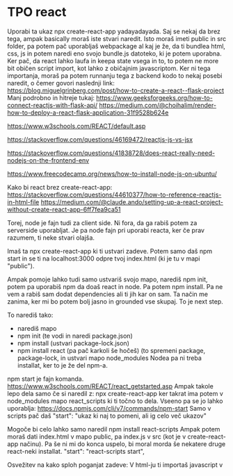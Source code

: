 # TPO react


Uporabi ta ukaz npx create-react-app yadayadayada.
Saj se nekaj da brez tega, ampak basically moraš iste stvari naredit.
Isto moraš imeti public in src folder, pa potem pač uporabljaš webpackage al kaj je že, da ti bundlea html, css, js in potem naredi eno svojo bundle.js datoteko, ki je potem uporabna.
Ker pač, da react lahko laufa in keepa state vsega in to, to potem ne more bit običen script import, kot lahko z običajnim javascriptom.
Ker ni tega importanja, moraš pa potem runnanju tega z backend kodo to nekaj posebi naredit, o čemer govori naslednji link:
https://blog.miguelgrinberg.com/post/how-to-create-a-react--flask-project
Manj podrobno in hitreje tukaj: https://www.geeksforgeeks.org/how-to-connect-reactjs-with-flask-api/
https://medium.com/@choihalim/render-how-to-deploy-a-react-flask-application-31f9528b624e



https://www.w3schools.com/REACT/default.asp

https://stackoverflow.com/questions/46169472/reactjs-js-vs-jsx

https://stackoverflow.com/questions/41838728/does-react-really-need-nodejs-on-the-frontend-env

https://www.freecodecamp.org/news/how-to-install-node-js-on-ubuntu/


Kako bi react brez create-react-app:
https://stackoverflow.com/questions/44610377/how-to-reference-reactjs-in-html-file
https://medium.com/@claude.ando/setting-up-a-react-project-without-create-react-app-6ff7fea9ca51


Torej, node je fajn tudi za client side. Ni fora, da ga rabiš potem za serverside uporabljat.
Je pa node fajn pri uporabi reacta, ker če prav razumem, ti neke stvari olajša.


Imaš ta 
 npx create-react-app <my-react-app-name>
ki ti ustvari zadeve. Potem samo daš npm start in se ti na localhost:3000 odpre tvoj index.html (ki je tu v mapi "public").

Ampak pomoje lahko tudi samo ustvariš svojo mapo, narediš npm init, potem pa uporabiš npm da doaš react in node.
Pa potem npm install.
Pa ne vem a rabiš sam dodat dependencies ali ti jih kar on sam. 
Ta način me zanima, ker mi bo potem bolj jasno in grounded vse skupaj. To je next step.

To narediš tako:
- narediš mapo
- npm init (te vodi in naredi package.json)
- npm install (ustvari package-lock.json)
- npm install react   (pa pač karkoli še hočeš) (to spremeni package, package-lock, in ustvari mapo node_modules
Nodea pa ni treba installat, ker to je že del npm-a.

npm start je fajn komanda.
https://www.w3schools.com/REACT/react_getstarted.asp
Ampak takole lepo dela samo če si naredil z:
 npx create-react-app <my-react-app-name>
ker takrat ima potem v node_modules mapo react_scripts ki ti točno to dela.
Vseeno pa se jo lahko uporablja:
https://docs.npmjs.com/cli/v7/commands/npm-start
Samo v scripts pač daš "start": "ukaz ki naj to pomeni, ali ig celo več ukazov"

Mogoče bi celo lahko samo naredil npm install react-scripts
Ampak potem moraš dati index.html v mapo public, pa index.js v src (kot je v create-react-app načinu). Pa še ni mi do konca uspelo, bi moral morda še nekatere druge react-neki installat.
"start": "react-scripts start",


Osvežitev na kako sploh poganjat zadeve:
V html-ju ti importaš javascript v <script> in css v <link>.

Načeloma nočeš naredit statičnega patha tu noter, ker pač to na tvoji mašini deluje, zato imaš drugačne možnosti.
- V create-react-app je ena možnost nek:
<link rel="icon" href="%PUBLIC_URL%/favicon.ico" />, kjer je %PUBLIC_URL% zamenjan z urljem za /public kjer so potem te stvari not. Ampak meni to ne pomaga.
- Je pa tudi možnost, da nekaj uporabiš server kodo, ki ta index.html sploh publisha in recimo pri uporabi Python Flaska imaš neko možnost, da v index.html narediš:
<link rel="stylesheet" type="text/css" href="{{ url_for('static', filename='loginRegistrationSytles.css') }}">
Ampak tole pomoje velja samo če v flasku uporabiš render_template(), kot je tu:
https://www.geeksforgeeks.org/flask-rendering-templates/





React component se ne rerendera samo takrat, ko se mu spremenijo props:
ChatGPT:
but why would it rerender if the props didnt change?:
https://www.w3schools.com/REACT/react_memo.asp

In React, re-renders can occur for various reasons, not just when props change. One common reason for re-renders is changes in the component's state. In your example, although the todos prop passed to the Todos component remains the same, there is another state variable count in the App component that changes when the button is clicked. Since the Todos component is rendered within the App component, any state changes in the App component can trigger a re-render of the Todos component, even if its props remain unchanged.

In your code, every time the button is clicked, the count state in the App component is updated, triggering a re-render of the App component and consequently the Todos component, even though the todos prop remains the same.

To optimize performance and avoid unnecessary re-renders, you can use React.memo or useMemo to memoize the Todos component, ensuring that it only re-renders when its props actually change. However, keep in mind that premature optimization can sometimes lead to more complex code and reduced readability, so it's essential to balance performance considerations with code simplicity and maintainability.


Object kot state:
js object so samo pač object.neki nabrani skupaj (ni nek actual class instance, ampak skoraj bolj kot en dict).
Če ga imamo za state in hočemo dodat recimo colour, ga ne moremo samo nastavit, ker bi izgubil vse, kar smo že prej objectu dodali. Zato:
setCar(previousState => {
      return { ...previousState, color: "blue" }
    });
(Očitno ta setter metoda pri useState kot argument lahko poda previousState).
Te ... so pa js spread metoda (kot * v pythonu ig).










# TPO Figma

https://www.youtube.com/watch?v=QFz_2s__Vmw

https://www.reddit.com/r/FigmaDesign/comments/15e2lub/beginner_how_to_get_code_out_of_figma/
https://designmodo.com/figma-to-html/

https://www.youtube.com/watch?v=gwiX0oASlEw
https://forum.figma.com/t/i-can-not-find-the-constraints-part-on-right-side-of-the-screen/669/8

https://www.youtube.com/watch?v=jk1T0CdLxwU


Mogoče bi figmo lahko uporabla samo za postavitev strani pa za splošne barve.
Ker postavitev strani je pain in the ass za codeat, tuki loh pa samo nariševa, pa pol svoje elemente dava kot subelement teh kvadratov k sva jih v figmi designala.
Zna bit zelo fajn za naredit responsive site. Potem samo namesto teh imageov, ki ti jih avtomatsko flikne not Anima, daš svoje kokponente, ki pa naj napolnejo ta parent frame. In si zmagal.
Edino problem bi lahko bil v proporcih, sploh ko dodajaš kakšno sliko, ali pa delno tudi pri text sizeu.



Okej, situacija je, da figma nima nečesa za direktno dat v kodo.
Lahko desno zgoraj (desno od Share) klikneš in te iz Designer da v Developer mode.
Tu ti figma že sama za komponente potem servira osnovno CSS kodo, in zloadaš lahko stvari kot slike (recimo kot svg, kar je nice).

Imaš pa še ta orodja, ki pa ti lahko dajo prav HTML ali react style html kodo, pa tudi css.
Večina te hoče povlečt na njihovo stan, kjer imaš potem projekt - tam bi ga lahko še dodeloval, ampak samo 1 projekt je zastonj, pa še učit bi se moral še njihovih zadev.
Ampak ko se prijaviš in greš čez ta bullshit, potem ti ubistvu jih veliko že v Figmi da kodo, nekateri te pa vržejo na svojo stran pa imaš tam direktno kodo. In potem to actually ni tak problem.

Še vedno pa je to samo neka aproksimacija kode. ne morejo vedet, kako bi morala koda v resnici izgledat. Zato je lahko pain in the ass potem to kodo prilagodit in dodelat, da actually dela zate.
To si lahko potem zelo olajšaš s tem, da v Figmi že dobro poimenuješ zadeve.
Pa s tem ko se naučiš, kako en ta converter razmišlja, potem si tudi na veliko boljšem.



Anima se zdi surprisingly v redu:
- v figmi ti naredi njeno kodo. Lahko pa tudi odpreš v njenem playgroundu.
- Zdi se kot trenutni zmagovalec. Lahko pa si še pogledava.

Overlay je delal dokaj solidno.
Ampak moraš nekaj zelo pazit, da označiš stvari kot komponente.
Don’t forget, clean code means
- No duplicate layers name
- Every state has clean layer names
- Your layout is good (Tips : use Auto-Layout)

Figma to code:
- pokaže se v figmi
- dokaj omejen
- nima CSSja

Builder.io tudi ok:
Odpre ti svojo spletno stran. Tam nek AI generation kode naredi. Lahko skopiraš.
Ampak se zdi skop, pa ne predober. Pa for some reason mi kot image naredi zadevo.

pxCode potrebuje da dam Chrome za default, kar ne bom

https://www.youtube.com/watch?v=wIuVvCuiJhU

https://www.youtube.com/watch?v=IbW2bS7quPw
https://www.youtube.com/watch?v=kxW62eMsw0k